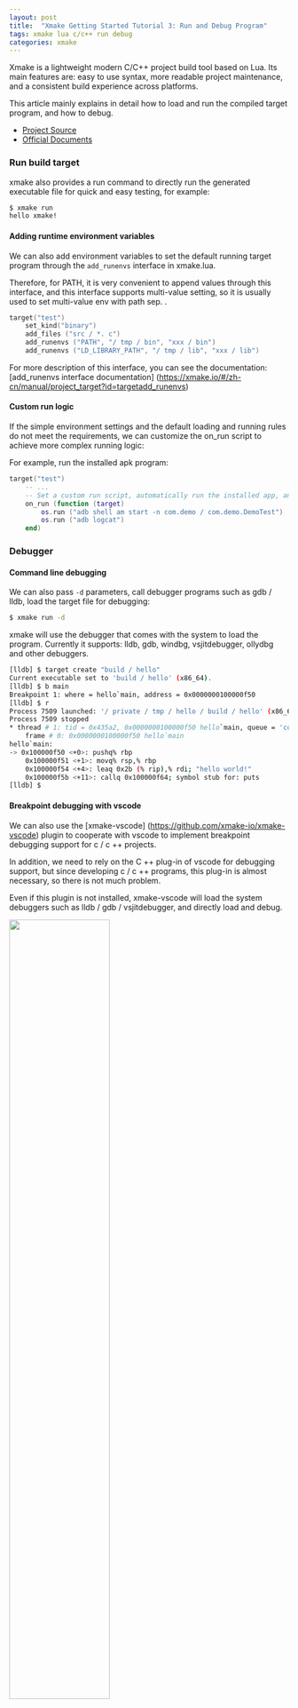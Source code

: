 ```yaml
---
layout: post
title:  "Xmake Getting Started Tutorial 3: Run and Debug Program"
tags: xmake lua c/c++ run debug
categories: xmake
---
```


Xmake is a lightweight modern C/C++ project build tool based on Lua. Its main features are: easy to use syntax, more readable project maintenance, and a consistent build experience across platforms.

This article mainly explains in detail how to load and run the compiled target program, and how to debug.

* [Project Source](https://github.com/xmake-io/xmake)
* [Official Documents](https://xmake.io/)

### Run build target

xmake also provides a run command to directly run the generated executable file for quick and easy testing, for example:

```bash
$ xmake run
hello xmake!
```

#### Adding runtime environment variables

We can also add environment variables to set the default running target program through the `add_runenvs` interface in xmake.lua.

Therefore, for PATH, it is very convenient to append values ​​through this interface, and this interface supports multi-value setting, so it is usually used to set multi-value env with path sep. .

```lua
target("test")
    set_kind("binary")
    add_files ("src / *. c")
    add_runenvs ("PATH", "/ tmp / bin", "xxx / bin")
    add_runenvs ("LD_LIBRARY_PATH", "/ tmp / lib", "xxx / lib")
```

For more description of this interface, you can see the documentation: [add_runenvs interface documentation] (https://xmake.io/#/zh-cn/manual/project_target?id=targetadd_runenvs)






#### Custom run logic

If the simple environment settings and the default loading and running rules do not meet the requirements, we can customize the on_run script to achieve more complex running logic:

For example, run the installed apk program:

```lua
target("test")
    -- ...
    -- Set a custom run script, automatically run the installed app, and automatically obtain device output information
    on_run (function (target)
        os.run ("adb shell am start -n com.demo / com.demo.DemoTest")
        os.run ("adb logcat")
    end)
```

### Debugger

#### Command line debugging

We can also pass `-d` parameters, call debugger programs such as gdb / lldb, load the target file for debugging:


```bash
$ xmake run -d
```

xmake will use the debugger that comes with the system to load the program. Currently it supports: lldb, gdb, windbg, vsjitdebugger, ollydbg and other debuggers.

```bash
[lldb] $ target create "build / hello"
Current executable set to 'build / hello' (x86_64).
[lldb] $ b main
Breakpoint 1: where = hello`main, address = 0x0000000100000f50
[lldb] $ r
Process 7509 launched: '/ private / tmp / hello / build / hello' (x86_64)
Process 7509 stopped
* thread # 1: tid = 0x435a2, 0x0000000100000f50 hello`main, queue = 'com.apple.main-thread', stop reason = breakpoint 1.1
    frame # 0: 0x0000000100000f50 hello`main
hello`main:
-> 0x100000f50 <+0>: pushq% rbp
    0x100000f51 <+1>: movq% rsp,% rbp
    0x100000f54 <+4>: leaq 0x2b (% rip),% rdi; "hello world!"
    0x100000f5b <+11>: callq 0x100000f64; symbol stub for: puts
[lldb] $
```

#### Breakpoint debugging with vscode

We can also use the [xmake-vscode] (https://github.com/xmake-io/xmake-vscode) plugin to cooperate with vscode to implement breakpoint debugging support for c / c ++ projects.

In addition, we need to rely on the C ++ plug-in of vscode for debugging support, but since developing c / c ++ programs, this plug-in is almost necessary, so there is not much problem.

Even if this plugin is not installed, xmake-vscode will load the system debuggers such as lldb / gdb / vsjitdebugger, and directly load and debug.

<img src = "/ static / img / xmake / xmake-vscode-debug.gif" width = "60%" />
